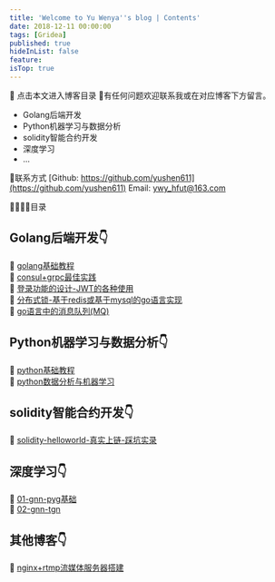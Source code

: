 ```yaml
---
title: 'Welcome to Yu Wenya''s blog | Contents'
date: 2018-12-11 00:00:00
tags: [Gridea]
published: true
hideInList: false
feature: 
isTop: true
---
```

📖 点击本文进入博客目录
🙏有任何问题欢迎联系我或在对应博客下方留言。
* Golang后端开发
* Python机器学习与数据分析
* solidity智能合约开发
* 深度学习
*  ...  

<!-- more -->
📱联系方式
[Github: https://github.com/yushen611](https://github.com/yushen611) 
Email: ywy_hfut@163.com 

<!-- [主题网站](https://open.gridea.dev/themes) -->

👋👋👋👋目录
## Golang后端开发👇

📝  [golang基础教程](https://github.com/yushen611/blogs/blob/main/develop/golang/goBE-golang-basic.md)   
📝  [consul+grpc最佳实践](https://github.com/yushen611/blogs/blob/main/develop/golang/goBE-consul%26grpc.md)   
📝  [登录功能的设计-JWT的各种使用](https://github.com/yushen611/blogs/blob/main/develop/golang/goBE-jwt.md)   
📝  [分布式锁-基于redis或基于mysql的go语言实现](https://github.com/yushen611/blogs/blob/main/develop/golang/goBE-fen-bu-shi-suo.md)   
📝  [go语言中的消息队列(MQ)](https://github.com/yushen611/blogs/blob/main/develop/golang/goBE-MQ-basic.md)   

## Python机器学习与数据分析👇
📝  [python基础教程](https://github.com/yushen611/blogs/blob/main/dl/python-basic.md)   
📝  [python数据分析与机器学习](https://github.com/yushen611/blogs/blob/main/dl/python-DA-ML.md)   

## solidity智能合约开发👇
📝  [solidity-helloworld-真实上链-踩坑实录](https://github.com/yushen611/blogs/blob/main/develop/blockchain/solidity_helloworld.md)   

## 深度学习👇

📝  [01-gnn-pyg基础](https://github.com/yushen611/blogs/blob/main/dl/DL-pyg-basic.md)   
📝  [02-gnn-tgn](https://github.com/yushen611/blogs/blob/main/dl/DL-pyg-tgn.md)   

## 其他博客👇

📝  [nginx+rtmp流媒体服务器搭建](https://github.com/yushen611/blogs/blob/main/develop/other/other-nginx%26rtmp.md)   
